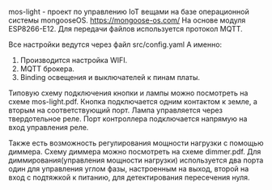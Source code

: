 mos-light - проект по управлению IoT вещами
на базе операционной системы mongooseOS. 
https://mongoose-os.com/
На основе модуля ESP8266-E12.
Для передачи файлов используется протокол MQTT.

Все настройки ведутся через файл src/config.yaml
А именно: 
1) Производится настройка WIFI.
2) MQTT брокера.
3) Binding освещения и выключателей к пинам платы.

Типовую схему подключения кнопки и лампы можно посмотреть на 
схеме mos-light.pdf.
Кнопка подключается одним контактом к земле, а вторым на соответствующий порт.
Лампа управляется через твердотельное реле.
Порт контроллера подключается напрямую на вход управления реле.

Также есть возможность регулирования мощности нагрузки с помощью
диммера. Схему диммера можно посмотреть на схеме dimmer.pdf. 
Для диммирования(управления мощности нагрузки) используется два порта
один для управления углом фазы, настроенным на выход, второй на вход с подтяжкой
к питанию, для детектирования пересечения нуля.


